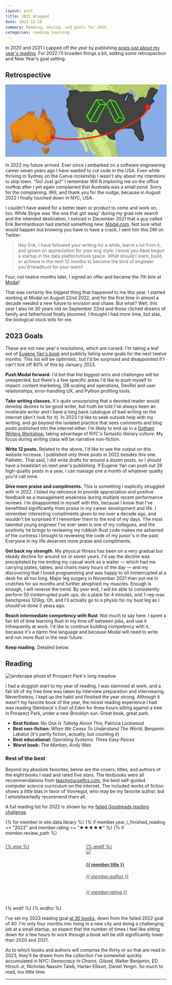 ```yaml
---
layout: post
title: 2022 Wrapped
date: 2022-12-28
summary: Reading, moving, and goals for 2023.
categories: reading learning
---
```


In 2020 and 2021 I capped off the year by publishing [posts just about my year's reading](/reading/learning/2021/12/28/this-years-reading-2021/).
For 2022 I'll broaden things a bit, adding some retrospection and New Year's goal setting.

## Retrospective

![graphic depicting my move from Sydney to NYC](/images/2022_wrapped/aus-to-nyc.png)

In 2022 my future arrived. Ever since I embarked on a software engineering career seven years ago I have wanted to cut code in the USA.
Even while thriving in Sydney on the Canva rocketship I wasn't shy about my intentions to skip town. "Go! Just go!" I remember Will R imploring me on
the office rooftop after I yet again complained that Australia was a small pond. Sorry for the complaining, Will, and thank you for the nudge, because in August 2022 I finally touched down in NYC, USA.

I couldn't have asked for a better team or product to come and work on, too. While Stripe was 'the one that got away' during my grad role search and the intended destination, I noticed in December 2021 that a guy called Erik Bernhardsson had started something new: [Modal.com](https://modal.com). Not sure what would happen but knowing you have to have a crack, I sent him this DM on Twitter:

> Hey Erik, I have followed your writing for a while, learnt a lot from it, and grown an appreciation for your eng style. I know you have begun a startup in the data platform/tools space. What should I learn, build, or achieve in the next 12 months to become the kind of engineer you'd headhunt for your team?

Four, not twelve months later, I signed an offer and became the 7th hire at [Modal](https://modal.com)!

That was certainly the biggest thing that happened to me this year. I started working at Modal on August 22nd 2022, and for the first time in almost a decade needed a new future to envision and chase. But what? Well, this year I also hit 30 years old on September 22nd and those clichéd dreams of family and fatherhood finally bloomed. I thought I had more time, but alas, the biological clock tolls for me.

## 2023 Goals

These are not new year's resolutions, which are cursed. I'm taking a leaf out of [Eugene Yan's book](https://eugeneyan.com/writing/2022-in-review/) and publicly listing some
goals for the next twelve months. This list will be optimistic, but I'd be surprised and disappointed if I can't tick off 80% of this by January 2023.

**Push Modal forward.** I'd bet that the biggest wins and challenges will be unexpected, but there's a few specific areas I'd like to push
myself to impact: content marketing, DB scaling and operations, DevRel and user relationships, error-handling UX, and Python profiling tools.

**Take writing classes.** It's quite unsurprising that a devoted reader would develop desires to be good writer, but truth be told I've always been an inveterate writer and I have a long back catalogue of bad writing on the internet (don't look for it). In 2023 I'd like to seek
outside help with my writing, and go beyond the isolated practice that sees comments and blog posts published into the internet ether. I'm likely to end up in a [Gotham Writers Workshop](https://www.writingclasses.com/), taking advantage of NYC's fantastic literary culture. My focus during writing class will be narrative non-fiction.

**Write 12 posts.** Related to the above, I'd like to see the output on this website increase. I published only three posts in 2022 besides this one. Pathetic. That said, I did write drafts for around a dozen posts, so I should have a headstart on next year's publishing. If Eugene Yan can push out 26 high-quality posts in a year, I can manage one a month of whatever quality you'd call mine.

**Give more praise and compliments.** This is something I explicitly struggled with in 2022. I listed my reticence to provide appreciation and positive feedback as a management weakness during multiple recent performance reviews. I'm disappointed in myself with this, because I know that I've benefitted significantly from praise in my career development and life. I remember interesting compliments given to me over a decade ago, and wouldn't be surprised if I remember them to the end of my
days. The most talented young engineer I've ever seen is one of my collegues, and the positivity he brings to reviewing my rubbish Rust code makes me ashamed of the curtness I brought to reviewing the code of my junior's in the past. Everyone in my life deserves more praise and compliments.

**Get back my strength.** My physical fitness has been on a very gradual but steady decline for around six or seven years. I'd say the decline was precipitated by me ending my casual work as a waiter — which had me carrying plates, tables, and
chairs many hours of the day — and my discovering that I loved programming and was happy to sit ininterrupted at a desk for all too long. Major leg surgery in November 2021 then put me in crutches for six months and further atrophied my muscles. Enough is enough, I will reverse the trend. By year end, I will be able to consistently perform 50 ininterrupted push ups, do a plank for 4 minutes, and 1-rep max benchpress 120kg. Oh, and I'll actually go to a physio for my bust leg as I should've done 3 years ago.

**Reach intermediate competency with Rust**. Not much to say here. I spent a fair bit of time learning Rust in my time off between jobs, and use it infrequently at work. I'd like to continue building competency with it, because it's a damn fine language and because Modal will need to write and run more Rust in the near future.

**Keep reading.** Detailed below.

## Reading

![landscape photo of Prospect Park's long meadow](/images/2022_wrapped/long-meadow-prospect-park.png)

I had a sluggish start to my year of reading. I was slammed at work, and a fair bit of my free time was taken by interview preparation and interviewing. Nevertheless, I kept up the habit and finished the year strong.
Although it wasn't my favorite book of the year, the nicest reading experience I had was reading Steinbeck's
_East of Eden_ for three hours sitting against a tree in Prospect Park, under a new Brooklyn sun. Great book, great park.

- **Best fiction:** _No One Is Talking About This_, Patricia Lockwood
- **Best non-fiction:** _When We Cease To Understand The World_, Benjamin Labatut (it's partly fiction, actually, but counting it)
- **Best educational:** _Operating Systems: Three Easy Peices_
- **Worst book:** _The Martian_, Andy Weir

### Rest of the best

Beyond my absolute favorites, below are the covers, titles, and authors of the eight books I read and rated five stars. The textbooks were all recommendations from [teachyourselfcs.com](https://teachyourselfcs.com/), the best self-guided computer science curriculum on the internet. The included works of fiction shows a _little_ bias in favor of Vonnegut, who may be my favorite author, but I wholeheartedly
recommend them all.

A full reading list for 2022 is shown by my [failed Goodreads reading challenge](https://www.goodreads.com/challenges/11636-2022-reading-challenge).

<section style="display: flex; justify-content: space-between; flex-wrap: wrap; margin-bottom: 1em;">
{% for member in site.data.library %}
    {% if member.year_i_finished_reading == "2022" and member.rating == "★★★★★" %}
        {% if member.review_path %}
        <a target="_blank" rel="noopener noreferrer" href="{{ site.baseurl }}/reviews/{{ member.review_path }}" style="color: #333333; flex: 1; width: 100%; min-width: 200px; padding-top: 5%;">
        {% else %}
        <a target="_blank" rel="noopener noreferrer" href="https://www.librarything.com/isbn/{{ member.isbn }}" style="color: #333333; flex: 1; width: 100%; min-width: 200px; padding-top: 5%;">
        {% endif %}
            <div style="width: 200px">
                <img class="grow-me" src="http://covers.openlibrary.org/b/ISBN/{{ member.isbn }}-L.jpg">
            </div>
            <div style="width: 200px">
                <h4>{{ member.title }}</h4>
                <h6>{{ member.author }}</h6>
                <h6>{{ member.rating }}</h6>
            </div>
        </a>
    {% endif %}
{% endfor %}
</section>

I've set my 2023 reading goal [at 30 books](https://www.goodreads.com/user/show/88184044-jonathon-belotti), down from the failed 2022 goal of 40.
I'm only four months into living in a new city and doing a challenging job at a small startup, so expect that the number of times I feel like sitting
down for a few hours to work through a book will be still significantly lower than 2020 and 2021.

As to which books and authors will comprise the thirty or so that are read in 2023, they'll be drawn from the collection I've somewhat quickly accumulated in NYC:
_Democracy In Chains_, _Gilead_, Walter Benjamin, ED Hirsch Jr, Nicholas Nassim Taleb, Harlan Ellison, Daniel Yergin. So much to read, too little time.

<hr>

<style>
.grow-me {
  border-radius: 4px;
  transition: all .2s ease-in-out;
}

.grow-me:hover {
  transform: scale(1.02);
}

</style>

